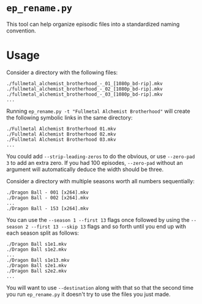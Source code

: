 # `ep_rename.py`

This tool can help organize episodic files into a standardized naming convention.

# Usage 

Consider a directory with the following files:

    ./fullmetal_alchemist_brotherhood_-_01_[1080p_bd-rip].mkv
    ./fullmetal_alchemist_brotherhood_-_02_[1080p_bd-rip].mkv
    ./fullmetal_alchemist_brotherhood_-_03_[1080p_bd-rip].mkv
    ...

Running `ep_rename.py -t "Fullmetal Alchemist Brotherhood"` will create the
following symbolic links in the same directory:

    ./Fullmetal Alchemist Brotherhood 01.mkv
    ./Fullmetal Alchemist Brotherhood 02.mkv
    ./Fullmetal Alchemist Brotherhood 03.mkv
    ...

You could add `--strip-leading-zeros` to do the obvious, or use `--zero-pad 3`
to add an extra zero. If you had 100 episodes, `--zero-pad` without an argument
will automatically deduce the width should be three.

Consider a directory with multiple seasons worth all numbers sequentially:

    ./Dragon Ball - 001 [x264].mkv
    ./Dragon Ball - 002 [x264].mkv
    ...
    ./Dragon Ball - 153 [x264].mkv

You can use the `--season 1 --first 13` flags once followed by using the
`--season 2 --first 13 --skip 13` flags and so forth until you end up with each
season split as follows:

    ./Dragon Ball s1e1.mkv
    ./Dragon Ball s1e2.mkv
    ...
    ./Dragon Ball s1e13.mkv
    ./Dragon Ball s2e1.mkv
    ./Dragon Ball s2e2.mkv
    ...

You will want to use `--destination` along with that so that the second
time you run `ep_rename.py` it doesn't try to use the files you just made.
